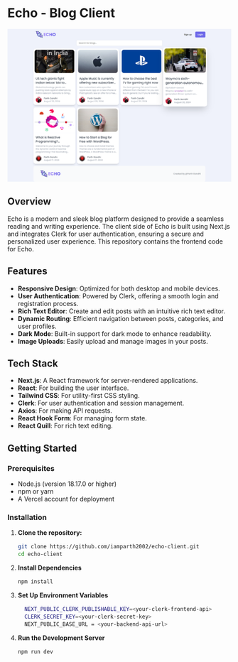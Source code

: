 # Echo - Blog Client

![Echo Screenshot](./assets/echo-blog-ss.png)

## Overview

Echo is a modern and sleek blog platform designed to provide a seamless reading and writing experience. The client side of Echo is built using Next.js and integrates Clerk for user authentication, ensuring a secure and personalized user experience. This repository contains the frontend code for Echo.

## Features

- **Responsive Design**: Optimized for both desktop and mobile devices.
- **User Authentication**: Powered by Clerk, offering a smooth login and registration process.
- **Rich Text Editor**: Create and edit posts with an intuitive rich text editor.
- **Dynamic Routing**: Efficient navigation between posts, categories, and user profiles.
- **Dark Mode**: Built-in support for dark mode to enhance readability.
- **Image Uploads**: Easily upload and manage images in your posts.

## Tech Stack

- **Next.js**: A React framework for server-rendered applications.
- **React**: For building the user interface.
- **Tailwind CSS**: For utility-first CSS styling.
- **Clerk**: For user authentication and session management.
- **Axios**: For making API requests.
- **React Hook Form**: For managing form state.
- **React Quill**: For rich text editing.

## Getting Started

### Prerequisites

- Node.js (version 18.17.0 or higher)
- npm or yarn
- A Vercel account for deployment

### Installation

1. **Clone the repository:**

   ```bash
   git clone https://github.com/iamparth2002/echo-client.git
   cd echo-client
2. **Install Dependencies**

   ```bash
   npm install
   
3. **Set Up Environment Variables**

   ```bash
     NEXT_PUBLIC_CLERK_PUBLISHABLE_KEY=<your-clerk-frontend-api>
     CLERK_SECRET_KEY=<your-clerk-secret-key>
     NEXT_PUBLIC_BASE_URL = <your-backend-api-url>
   
4. **Run the Development Server**

   ```bash
   npm run dev
